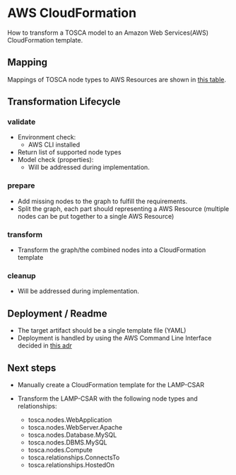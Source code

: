 # AWS CloudFormation
How to transform a TOSCA model to an Amazon Web Services(AWS) CloudFormation template.

## Mapping
Mappings of TOSCA node types to AWS Resources are shown in [this table](mapping.md).

## Transformation Lifecycle

### validate
- Environment check:
    - AWS CLI installed
- Return list of supported node types
- Model check (properties):
    - Will be addressed during implementation.

### prepare
- Add missing nodes to the graph to fulfill the requirements.
- Split the graph, each part should representing a AWS Resource (multiple nodes can be put together to a single AWS Resource)

### transform
- Transform the graph/the combined nodes into a CloudFormation template

### cleanup
- Will be addressed during implementation.


## Deployment / Readme
- The target artifact should be a single template file (YAML)
- Deployment is handled by using the AWS Command Line Interface decided in [this adr](../../../adr/0007-plugin-cloudformation-cli.md)

## Next steps

- Manually create a CloudFormation template for the LAMP-CSAR

- Transform the LAMP-CSAR with the following node types and relationships:
    - tosca.nodes.WebApplication
    - tosca.nodes.WebServer.Apache
    - tosca.nodes.Database.MySQL
    - tosca.nodes.DBMS.MySQL
    - tosca.nodes.Compute
    - tosca.relationships.ConnectsTo
    - tosca.relationships.HostedOn
